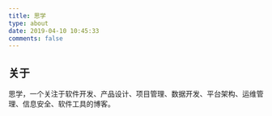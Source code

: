 ```yaml
---
title: 思学
type: about
date: 2019-04-10 10:45:33
comments: false
---
```


## 关于

思学，一个关注于软件开发、产品设计、项目管理、数据开发、平台架构、运维管理、信息安全、软件工具的博客。
